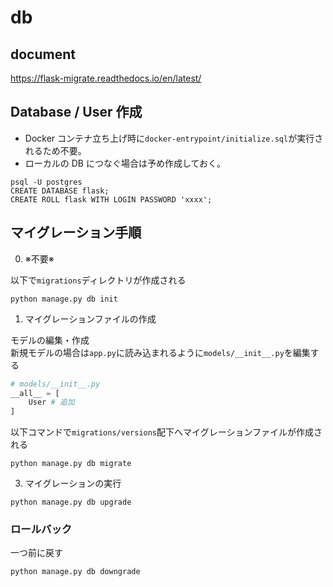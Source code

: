# db

## document

https://flask-migrate.readthedocs.io/en/latest/

## Database / User 作成

- Docker コンテナ立ち上げ時に`docker-entrypoint/initialize.sql`が実行されるため不要。
- ローカルの DB につなぐ場合は予め作成しておく。

```shell
psql -U postgres
CREATE DATABASE flask;
CREATE ROLL flask WITH LOGIN PASSWORD 'xxxx';
```

## マイグレーション手順

0. ※不要※

以下で`migrations`ディレクトリが作成される

```shell
python manage.py db init
```

1. マイグレーションファイルの作成

モデルの編集・作成  
新規モデルの場合は`app.py`に読み込まれるように`models/__init__.py`を編集する

```python
# models/__init__.py
__all__ = [
    User # 追加
]
```

以下コマンドで`migrations/versions`配下へマイグレーションファイルが作成される

```shell
python manage.py db migrate
```

3. マイグレーションの実行

```shell
python manage.py db upgrade
```

### ロールバック

一つ前に戻す

```shell
python manage.py db downgrade
```
